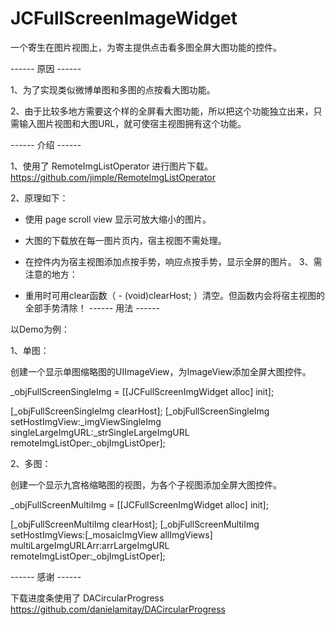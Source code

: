 JCFullScreenImageWidget
=======================

一个寄生在图片视图上，为寄主提供点击看多图全屏大图功能的控件。

------ 原因 ------

1、为了实现类似微博单图和多图的点按看大图功能。

2、由于比较多地方需要这个样的全屏看大图功能，所以把这个功能独立出来，只需输入图片视图和大图URL，就可使宿主视图拥有这个功能。

------ 介绍 ------

1、使用了 RemoteImgListOperator 进行图片下载。 https://github.com/jimple/RemoteImgListOperator

2、原理如下：

- 使用 page scroll view 显示可放大缩小的图片。
- 大图的下载放在每一图片页内，宿主视图不需处理。
- 在控件内为宿主视图添加点按手势，响应点按手势，显示全屏的图片。
3、需注意的地方：

- 重用时可用clear函数（ - (void)clearHost; ）清空。但函数内会将宿主视图的全部手势清除！
------ 用法 ------

以Demo为例：

1、单图：

创建一个显示单图缩略图的UIImageView，为ImageView添加全屏大图控件。

_objFullScreenSingleImg = [[JCFullScreenImgWidget alloc] init];

[_objFullScreenSingleImg clearHost];
[_objFullScreenSingleImg setHostImgView:_imgViewSingleImg
                      singleLargeImgURL:_strSingleLargeImgURL
                      remoteImgListOper:_objImgListOper];
                      
2、多图：

创建一个显示九宫格缩略图的视图，为各个子视图添加全屏大图控件。

_objFullScreenMultiImg = [[JCFullScreenImgWidget alloc] init];

[_objFullScreenMultiImg clearHost];
[_objFullScreenMultiImg setHostImgViews:[_mosaicImgView allImgViews]
                    multiLargeImgURLArr:arrLargeImgURL
                      remoteImgListOper:_objImgListOper];
                      
------ 感谢 ------

下载进度条使用了 DACircularProgress 
https://github.com/danielamitay/DACircularProgress


                      
